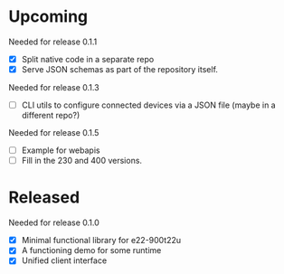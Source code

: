 # Upcoming

Needed for release 0.1.1

- [x] Split native code in a separate repo
- [x] Serve JSON schemas as part of the repository itself.

Needed for release 0.1.3

- [ ] CLI utils to configure connected devices via a JSON file (maybe in a different repo?)

Needed for release 0.1.5

- [ ] Example for webapis
- [ ] Fill in the 230 and 400 versions.

# Released

Needed for release 0.1.0

- [x] Minimal functional library for e22-900t22u
- [x] A functioning demo for some runtime
- [x] Unified client interface
